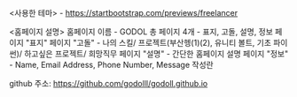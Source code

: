 <사용한 테마> - https://startbootstrap.com/previews/freelancer 

<홈페이지 설명>
홈페이지 이름 - GODOL
총 페이지 4개 - 표지, 고돌, 설명, 정보
페이지 "표지" 
페이지 "고돌" - 나의 스킬/ 프로젝트(부산헹(1)(2), 유니티 볼트, 기초 파이썬)/ 하고싶은 프로젝트/ 희망직무
페이지 "설명" - 간단한 홈페이지 설명
페이지 "정보" - Name, Email Address, Phone Number, Message 작성란

github 주소: https://github.com/godolll/godoll.github.io
